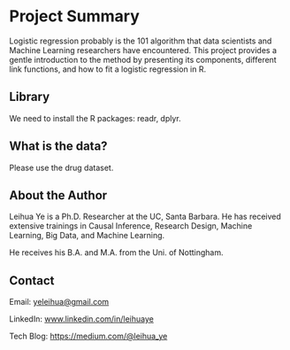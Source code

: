 # Project Summary

Logistic regression probably is the 101 algorithm that data scientists and Machine Learning researchers have encountered. This project provides a gentle introduction to the method by presenting its components, different link functions, and how to fit a logistic regression in R.

## Library
We need to install the R packages: readr, dplyr.

## What is the data?

Please use the drug dataset.

## About the Author

Leihua Ye is a Ph.D. Researcher at the UC, Santa Barbara. He has received extensive trainings in Causal Inference, Research Design, Machine Learning, Big Data, and Machine Learning. 

He receives his B.A. and M.A. from the Uni. of Nottingham. 


## Contact

Email: yeleihua@gmail.com

LinkedIn: www.linkedin.com/in/leihuaye

Tech Blog: https://medium.com/@leihua_ye
